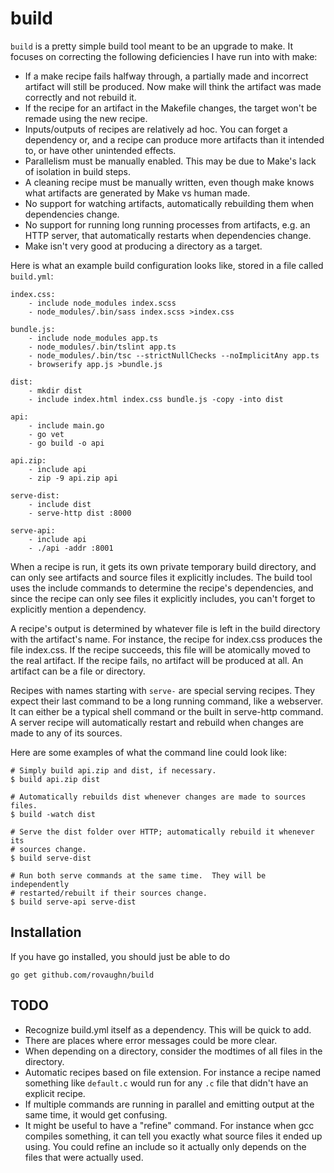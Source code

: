 build
=====

`build` is a pretty simple build tool meant to be an upgrade to make.  It
focuses on correcting the following deficiencies I have run into with make:

- If a make recipe fails halfway through, a partially made and incorrect
  artifact will still be produced.  Now make will think the artifact was made
  correctly and not rebuild it.
- If the recipe for an artifact in the Makefile changes, the target won't be
  remade using the new recipe.
- Inputs/outputs of recipes are relatively ad hoc.  You can forget a dependency
  or, and a recipe can produce more artifacts than it intended to, or have
  other unintended effects.
- Parallelism must be manually enabled.  This may be due to Make's lack of
  isolation in build steps.
- A cleaning recipe must be manually written, even though make knows what
  artifacts are generated by Make vs human made.
- No support for watching artifacts, automatically rebuilding them when
  dependencies change.
- No support for running long running processes from artifacts, e.g. an HTTP
  server, that automatically restarts when dependencies change.
- Make isn't very good at producing a directory as a target.

Here is what an example build configuration looks like, stored in a file called
`build.yml`:

	index.css:
		- include node_modules index.scss
		- node_modules/.bin/sass index.scss >index.css

	bundle.js:
		- include node_modules app.ts
		- node_modules/.bin/tslint app.ts
		- node_modules/.bin/tsc --strictNullChecks --noImplicitAny app.ts
		- browserify app.js >bundle.js

	dist:
		- mkdir dist
		- include index.html index.css bundle.js -copy -into dist

	api:
		- include main.go
		- go vet
		- go build -o api

	api.zip:
		- include api
		- zip -9 api.zip api

	serve-dist:
		- include dist
		- serve-http dist :8000

	serve-api:
		- include api
		- ./api -addr :8001

When a recipe is run, it gets its own private temporary build directory, and
can only see artifacts and source files it explicitly includes.  The build tool
uses the include commands to determine the recipe's dependencies, and since the
recipe can only see files it explicitly includes, you can't forget to
explicitly mention a dependency.

A recipe's output is determined by whatever file is left in the build directory
with the artifact's name.  For instance, the recipe for index.css produces the
file index.css.  If the recipe succeeds, this file will be atomically moved to
the real artifact.  If the recipe fails, no artifact will be produced at all.
An artifact can be a file or directory.

Recipes with names starting with `serve-` are special serving recipes.  They
expect their last command to be a long running command, like a webserver.  It
can either be a typical shell command or the built in serve-http command.  A
server recipe will automatically restart and rebuild when changes are made to
any of its sources.

Here are some examples of what the command line could look like:

	# Simply build api.zip and dist, if necessary.
	$ build api.zip dist

	# Automatically rebuilds dist whenever changes are made to sources files.
	$ build -watch dist

	# Serve the dist folder over HTTP; automatically rebuild it whenever its
	# sources change.
	$ build serve-dist

	# Run both serve commands at the same time.  They will be independently
	# restarted/rebuilt if their sources change.
	$ build serve-api serve-dist

## Installation ##

If you have go installed, you should just be able to do

	go get github.com/rovaughn/build

## TODO ##

- Recognize build.yml itself as a dependency.  This will be quick to add.
- There are places where error messages could be more clear.
- When depending on a directory, consider the modtimes of all files in the
  directory.
- Automatic recipes based on file extension.  For instance a recipe named
  something like `default.c` would run for any `.c` file that didn't have an
  explicit recipe.
- If multiple commands are running in parallel and emitting output at the same
  time, it would get confusing.
- It might be useful to have a "refine" command.  For instance when gcc
  compiles something, it can tell you exactly what source files it ended up
  using.  You could refine an include so it actually only depends on the files
  that were actually used.
